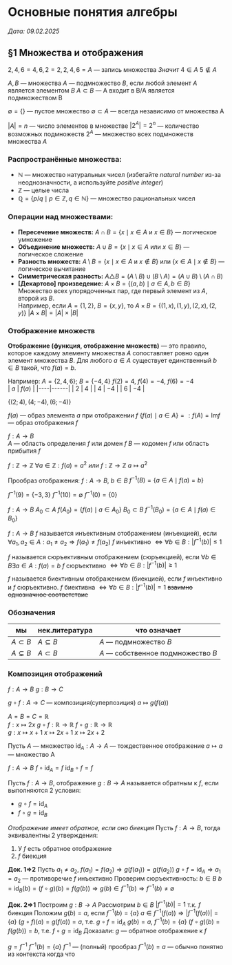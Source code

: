 # Основные понятия алгебры
*Дата: 09.02.2025*

## §1 Множества и отображения

${2,4,6} = {4,6,2} = {2,2,4,6} = A$ — запись множества
*Значит* $4 \in A$ 
$5 \notin A$

$A, B$ — множества
$A$ — подмножество $B$, если любой элемент $A$ является элементом $B$
$A \subset B$ — А входит в B/А является подмножеством B

$\emptyset = \{\}$ — пустое множество
$\emptyset \subset A$ — всегда независимо от множества A

$|A| = n$ — число элементов в множестве
$|2^A| = 2^n$ — количество возможных подмножеств
$2^A$ — множество всех подмножеств множества $A$

### Распространённые множества:
- $\mathbb{N}$ — множество натуральных чисел (избегайте *natural number* из-за неоднозначности, а используйте *positive integer*)
- $\mathbb{Z}$ — целые числа
- $\mathbb{Q} = \{p/q \mid p \in \mathbb{Z}, q \in \mathbb{N}\}$ — множество рациональных чисел

### Операции над множествами:
- **Пересечение множеств:** $A \cap B = \{x \mid x \in A \text{ и } x \in B\}$ — логическое умножение
- **Объединение множеств:** $A \cup B = \{x \mid x \in A \text{ или } x \in B\}$ — логическое сложение
- **Разность множеств:** $A \setminus B = \{x \mid x \in A \text{ и } x \notin B\}$ или $\{x \in A \mid x \notin B\}$ — логическое вычитание
- **Симметрическая разность:** $A \triangle B = (A \setminus B) \cup (B \setminus A) = (A \cup B) \setminus (A \cap B)$
- **[Декартово] произведение:** $A \times B = \{(a, b) \mid a \in A, b \in B\}$  
Множество всех упорядоченных пар, где первый элемент из $A$, второй из $B$.  
Например, если $A = \{1, 2\}$, $B = \{x, y\}$, то $A \times B = \{(1, x), (1, y), (2, x), (2, y)\}$
$|A \times B| = |A| \times |B|$

### Отображение множеств
**Отображение (функция, отображение множеств)** — это правило, которое каждому элементу множества $A$ сопоставляет ровно один элемент множества $B$.
Для любого $a \in A$ существует единственный $b \in B$ такой, что $f(a) = b$.

Например:
$A = \{2,4,6\}$; $B = \{-4,4\}$
$f(2)=4$, $f(4)=-4$, $f(6) = -4$           
| $a$  | $f(a)$ |
|----|------|
| $2$  |  $4$   |
| $4$  | $-4$   |
| $6$  | $-4$   |

$\{(2;4),(4;-4),(6;-4)\}$

$f(a)$ — образ элемента $a$ при отображении $f$
$\{f(a) \mid a \in A\} =: f(A) = \text{Im}f$ — образ отображения $f$

$f: A \to B$        
$A$ — область определения $f$ или домен $f$
$B$ — кодомен $f$ или область прибытия $f$

$f: \mathbb{Z} \to \mathbb{Z}$    $\forall a \in \mathbb{Z}: f(a)=a^2$
*или*
$f: \mathbb{Z} \to \mathbb{Z}$
$a \mapsto a^2$

Прообраз отображения:
$f: A \to B$, $b \in B$
$f^{-1}(B) = \{a \in A \mid f(a) = b\}$

$f^{-1}(9) = \{-3,3\}$
$f^{-1}(10) = \emptyset$
$f^{-1}(0) = \{0\}$

$f: A \to B$
$A_0 \subset A$ $f(A_0)=\{f(a) \mid a \in A_0\}$
$B_0 \subset B$ $f^{-1}(B_0)=\{a \in A \mid f(a) \in B_0\}$

$f: A \to B$
$f$ называется инъективным отображением (инъекцией), если $\forall a_1, a_2 \in A: a_1 \neq a_2 \Rightarrow f(a_1) \neq f(a_2)$
$f$ инъективно $\Leftrightarrow \forall b \in B: |f^{-1}(b)| \leq 1$

$f$ называется сюръективным отображением (сюръекцией), если $\forall b \in B \exists a \in A : f(a)=b$
$f$ сюръективно $\Leftrightarrow \forall b \in B: |f^{-1}(b)| \geq 1$ 

$f$ называется биективным отображением (биекцией), если $f$ инъективно и $f$ сюръективно.
$f$ биективна $\Leftrightarrow \forall b \in B: |f^{-1}(b)|=1$  ~~взаимно однозначное соответствие~~


### Обозначения
|мы   |нек.литература| что означает                |
|-----|--------------|-----------------------------|
|$A\subset B$  |$A\subseteq B$          | $A$ — подмножество $B$            |
|$A\subsetneq B$  |$A\subset B$          | $A$ — собственное подмножество $B$|


### Композиция отображений
$f: A \to B$
$g: B \to C$

$g\circ f: A \to C$ — композиция(суперпозиция)
$a \mapsto g(f(a))$

$A=B=C=\mathbb{R}$                
$f: x \mapsto 2x$       $g\circ f: \mathbb{R} \to \mathbb{R}$       $f\circ g: \mathbb{R} \to \mathbb{R}$  
$g: x \mapsto x+1$      $x \mapsto 2x + 1$      $x \mapsto 2x + 2$

Пусть $A$ — множество $\text{id}_A: A \to A$ — тождественное отображение
$a \mapsto a$ — множество A

$f: A \to B$
$f\circ\text{id}_A = f$
$\text{id}_B\circ f = f$

Пусть $f: A \to B$, отображение $g: B \to A$ называется обратным к $f$, если выполняются 2 условия:
- $g\circ f = \text{id}_A$
- $f\circ g = \text{id}_B$

*Отображение имеет обратное, если оно биекция*
Пусть $f: A \to B$, тогда эквивалентны 2 утверждения:
1. У $f$ есть обратное отображение
2. $f$ биекция

**Док. 1$\Rightarrow$2**
Пусть $a_1 \neq a_2$, $f(a_1)=f(a_2) \Rightarrow g(f(a_1)) = g(f(a_2))$ $g\circ f=\text{id}_A \Rightarrow a_1=a_2$ — противоречие
$f$ инъективно
Проверим сюръективность:
$b \in B$ $b=\text{id}_B(b)=(f\circ g)(b)=f(g(b)) \Rightarrow g(b) \in f^{-1}(b) \Rightarrow f^{-1}(b) \neq \emptyset$

**Док. 2$\Rightarrow$1**
Построим $g: B \to A$
Рассмотрим $b \in B$ $|f^{-1}(b)|=1$ т.к. $f$ биекция
Положим $g(b)=a$, если $f^{-1}(b) = \{a\}$
$a \in f^{-1}(f(a)) \Rightarrow |f^{-1}(f(a))|=\{a\}$
$(g\circ f)(a)=g(f(a))=a$, т.е. $g\circ f=\text{id}_A$
$g(b) = a$, $f^{-1}(b)=\{a\}$
$(f\circ g)(b) = f(g(b))=b$, т.е. $f\circ g=\text{id}_B$
Доказали: $g$ — обратное отображение к $f$


$g = f^{-1}$
$f^{-1}(b) = \{a\}$  $f^{-1}$ — (полный) прообраз
$f^{-1}(b) = a$ — обычно понятно из контекста когда что